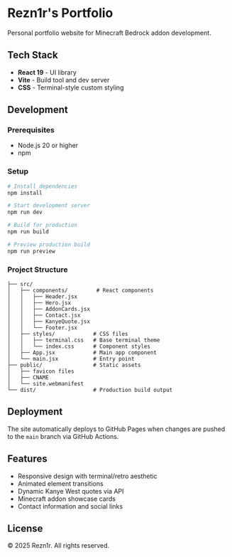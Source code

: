 # Rezn1r's Portfolio

Personal portfolio website for Minecraft Bedrock addon development.

## Tech Stack

- **React 19** - UI library
- **Vite** - Build tool and dev server
- **CSS** - Terminal-style custom styling

## Development

### Prerequisites

- Node.js 20 or higher
- npm

### Setup

```bash
# Install dependencies
npm install

# Start development server
npm run dev

# Build for production
npm run build

# Preview production build
npm run preview
```

### Project Structure

```
├── src/
│   ├── components/         # React components
│   │   ├── Header.jsx
│   │   ├── Hero.jsx
│   │   ├── AddonCards.jsx
│   │   ├── Contact.jsx
│   │   ├── KanyeQuote.jsx
│   │   └── Footer.jsx
│   ├── styles/            # CSS files
│   │   ├── terminal.css   # Base terminal theme
│   │   └── index.css      # Component styles
│   ├── App.jsx            # Main app component
│   └── main.jsx           # Entry point
├── public/                # Static assets
│   ├── favicon files
│   ├── CNAME
│   └── site.webmanifest
└── dist/                  # Production build output
```

## Deployment

The site automatically deploys to GitHub Pages when changes are pushed to the `main` branch via GitHub Actions.

## Features

- Responsive design with terminal/retro aesthetic
- Animated element transitions
- Dynamic Kanye West quotes via API
- Minecraft addon showcase cards
- Contact information and social links

## License

© 2025 Rezn1r. All rights reserved.
